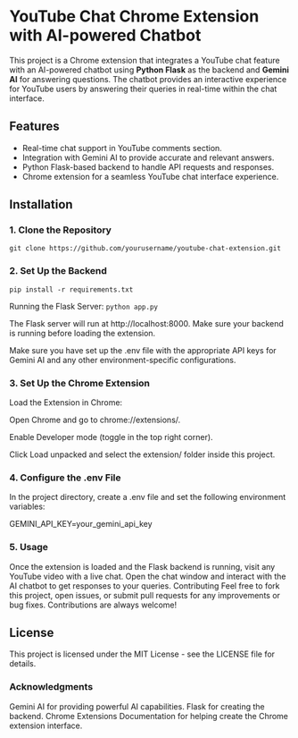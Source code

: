 # YouTube Chat Chrome Extension with AI-powered Chatbot

This project is a Chrome extension that integrates a YouTube chat feature with an AI-powered chatbot using **Python Flask** as the backend and **Gemini AI** for answering questions. The chatbot provides an interactive experience for YouTube users by answering their queries in real-time within the chat interface.

## Features

- Real-time chat support in YouTube comments section.
- Integration with Gemini AI to provide accurate and relevant answers.
- Python Flask-based backend to handle API requests and responses.
- Chrome extension for a seamless YouTube chat interface experience.

## Installation

### 1. Clone the Repository
`git clone https://github.com/yourusername/youtube-chat-extension.git`

### 2. Set Up the Backend
`pip install -r requirements.txt`

Running the Flask Server:
`python app.py`

The Flask server will run at http://localhost:8000. Make sure your backend is running before loading the extension.

Make sure you have set up the .env file with the appropriate API keys for Gemini AI and any other environment-specific configurations.

### 3. Set Up the Chrome Extension
Load the Extension in Chrome:

Open Chrome and go to chrome://extensions/.

Enable Developer mode (toggle in the top right corner).

Click Load unpacked and select the extension/ folder inside this project.

### 4. Configure the .env File
In the project directory, create a .env file and set the following environment variables:

GEMINI_API_KEY=your_gemini_api_key
### 5. Usage
Once the extension is loaded and the Flask backend is running, visit any YouTube video with a live chat.
Open the chat window and interact with the AI chatbot to get responses to your queries.
Contributing
Feel free to fork this project, open issues, or submit pull requests for any improvements or bug fixes. Contributions are always welcome!

## License
This project is licensed under the MIT License - see the LICENSE file for details.

### Acknowledgments
Gemini AI for providing powerful AI capabilities.
Flask for creating the backend.
Chrome Extensions Documentation for helping create the Chrome extension interface.
